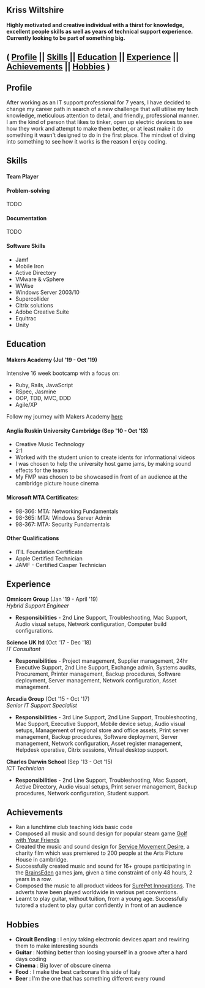 ## Kriss Wiltshire

**Highly motivated and creative individual with a thirst for knowledge, excellent people skills as well as years of technical support experience. Currently looking to be part of something big.**

## ( [Profile](#profile) || [Skills](#skills) || [Education](#education) || [Experience](#experience) || [Achievements](#achievements) || [Hobbies](#hobbies) )

## Profile

After working as an IT support professional for 7 years, I have decided to change my career path in search of a new challenge that will utilise my tech knowledge, meticulous attention to detail, and friendly, professional manner. I am the kind of person that likes to tinker, open up electric devices to see how they work and attempt to make them better, or at least make it do something it wasn't designed to do in the first place. The mindset of diving into something to see how it works is the reason I enjoy coding.

## Skills

#### Team Player


#### Problem-solving

TODO

#### Documentation
TODO


#### Software Skills
- Jamf
- Mobile Iron
- Active Directory
- VMware & vSphere
- WWise
- Windows Server 2003/10
- Supercollider
- Citrix solutions
- Adobe Creative Suite
- Equitrac
- Unity

## Education

#### Makers Academy (Jul '19 - Oct '19)

Intensive 16 week bootcamp with a focus on:
- Ruby, Rails, JavaScript
- RSpec, Jasmine
- OOP, TDD, MVC, DDD
- Agile/XP


Follow my journey with Makers Academy [here](https://medium.com/@kriss.wiltshire)

#### Anglia Ruskin University Cambridge (Sep '10 - Oct '13)

- Creative Music Technology
- 2:1
- Worked with the student union to create idents for informational videos
- I was chosen to help the university host game jams, by making sound effects for the teams
- My FMP was chosen to be showcased in front of an audience at the cambridge picture house cinema

#### Microsoft MTA Certificates:

- 98-366: MTA: Networking Fundamentals
- 98-365: MTA: Windows Server Admin
- 98-367: MTA: Security Fundamentals


#### Other Qualifications

- ITIL Foundation Certificate
- Apple Certified Technician
- JAMF - Certified Casper Technician


## Experience

**Omnicom Group** (Jan '19 - April '19)    
*Hybrid Support Engineer*
- **Responsibilities** - 2nd Line Support, Troubleshooting, Mac Support, Audio visual setups, Network configuration, Computer build configurations.

**Science UK ltd** (Oct '17 - Dec '18)    
*IT Consultant*
- **Responsibilities** - Project management, Supplier management, 24hr Executive Support, 2nd Line Support, Exchange admin, Systems audits, Procurement, Printer management, Backup procedures, Software deployment, Server management, Network configuration, Asset management.

**Arcadia Group** (Oct '15 - Oct '17)    
*Senior IT Support Specialist*
- **Responsibilities** - 3rd Line Support, 2nd Line Support, Troubleshooting, Mac Support, Executive Support, Mobile device setup, Audio visual setups, Management of regional store and office assets, Print server management, Backup procedures, Software deployment, Server management, Network configuration, Asset register management, Helpdesk operative, Citrix sessions, Virtual desktop support.

**Charles Darwin School** (Sep '13 - Oct '15)    
*ICT Technician*
- **Responsibilities** - 2nd Line Support, Troubleshooting, Mac Support, Active Directory, Audio visual setups, Print server management, Backup procedures, Network configuration, Student support.

## Achievements

- Ran a lunchtime club teaching kids basic code  
- Composed all music and sound design for popular steam game [Golf with Your Friends](http://store.steampowered.com/app/431240/)
- Created the music and sound design for [Service Movement Desire](www.cambridgekickstart.com), a charity film which was premiered to 200 people at the Arts Picture House in cambridge.
- Successfully created music and sound for 16+ groups participating in the [BrainsEden](http://www.brainseden.net/) games jam, given a time constraint of only 48 hours, 2 years in a row.
- Composed the music to all product videos for [SurePet Innovations](https://www.surepetcare.com). The adverts have been played worldwide in various pet conventions.
- Learnt to play guitar, without tuition, from a young age. Successfully tutored a student to play guitar
confidently in front of an audience

## Hobbies
- **Circuit Bending** : I enjoy taking electronic devices apart and rewiring them to make interesting sounds
- **Guitar** : Nothing better than loosing yourself in a groove after a hard days coding
- **Cinema** : Big lover of obscure cinema
- **Food** : I make the best carbonara this side of Italy
- **Beer** : I'm the one that has something different every round
